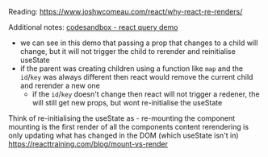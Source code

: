 Reading: https://www.joshwcomeau.com/react/why-react-re-renders/ 

Additional notes: 
[codesandbox - react query demo](https://codesandbox.io/p/devbox/react-query-demo-ycdqn5?layout=%257B%2522sidebarPanel%2522%253A%2522EXPLORER%2522%252C%2522rootPanelGroup%2522%253A%257B%2522direction%2522%253A%2522horizontal%2522%252C%2522contentType%2522%253A%2522UNKNOWN%2522%252C%2522type%2522%253A%2522PANEL_GROUP%2522%252C%2522id%2522%253A%2522ROOT_LAYOUT%2522%252C%2522panels%2522%253A%255B%257B%2522type%2522%253A%2522PANEL_GROUP%2522%252C%2522contentType%2522%253A%2522UNKNOWN%2522%252C%2522direction%2522%253A%2522vertical%2522%252C%2522id%2522%253A%2522cluxa8sgl0009356iwouh8rzv%2522%252C%2522sizes%2522%253A%255B70%252C30%255D%252C%2522panels%2522%253A%255B%257B%2522type%2522%253A%2522PANEL_GROUP%2522%252C%2522contentType%2522%253A%2522EDITOR%2522%252C%2522direction%2522%253A%2522horizontal%2522%252C%2522id%2522%253A%2522EDITOR%2522%252C%2522panels%2522%253A%255B%257B%2522type%2522%253A%2522PANEL%2522%252C%2522contentType%2522%253A%2522EDITOR%2522%252C%2522id%2522%253A%2522cluxa8sgk0002356i5v89sv5j%2522%257D%255D%257D%252C%257B%2522type%2522%253A%2522PANEL_GROUP%2522%252C%2522contentType%2522%253A%2522SHELLS%2522%252C%2522direction%2522%253A%2522horizontal%2522%252C%2522id%2522%253A%2522SHELLS%2522%252C%2522panels%2522%253A%255B%257B%2522type%2522%253A%2522PANEL%2522%252C%2522contentType%2522%253A%2522SHELLS%2522%252C%2522id%2522%253A%2522cluxa8sgk0006356isxwcouuf%2522%257D%255D%252C%2522sizes%2522%253A%255B100%255D%257D%255D%257D%252C%257B%2522type%2522%253A%2522PANEL_GROUP%2522%252C%2522contentType%2522%253A%2522DEVTOOLS%2522%252C%2522direction%2522%253A%2522vertical%2522%252C%2522id%2522%253A%2522DEVTOOLS%2522%252C%2522panels%2522%253A%255B%257B%2522type%2522%253A%2522PANEL%2522%252C%2522contentType%2522%253A%2522DEVTOOLS%2522%252C%2522id%2522%253A%2522cluxa8sgk0008356ippp138ws%2522%257D%255D%252C%2522sizes%2522%253A%255B100%255D%257D%255D%252C%2522sizes%2522%253A%255B50%252C50%255D%257D%252C%2522tabbedPanels%2522%253A%257B%2522cluxa8sgk0002356i5v89sv5j%2522%253A%257B%2522tabs%2522%253A%255B%257B%2522id%2522%253A%2522cluxa8sgk0001356i9gnrj6um%2522%252C%2522mode%2522%253A%2522permanent%2522%252C%2522type%2522%253A%2522FILE%2522%252C%2522filepath%2522%253A%2522%252FREADME.md%2522%257D%255D%252C%2522id%2522%253A%2522cluxa8sgk0002356i5v89sv5j%2522%252C%2522activeTabId%2522%253A%2522cluxa8sgk0001356i9gnrj6um%2522%257D%252C%2522cluxa8sgk0008356ippp138ws%2522%253A%257B%2522tabs%2522%253A%255B%257B%2522id%2522%253A%2522cluxa8sgk0007356iqyiq8wi6%2522%252C%2522mode%2522%253A%2522permanent%2522%252C%2522type%2522%253A%2522TASK_PORT%2522%252C%2522taskId%2522%253A%2522dev%2522%252C%2522port%2522%253A5173%252C%2522path%2522%253A%2522%252F%2522%257D%255D%252C%2522id%2522%253A%2522cluxa8sgk0008356ippp138ws%2522%252C%2522activeTabId%2522%253A%2522cluxa8sgk0007356iqyiq8wi6%2522%257D%252C%2522cluxa8sgk0006356isxwcouuf%2522%253A%257B%2522tabs%2522%253A%255B%257B%2522id%2522%253A%2522cluxa8sgk0003356ils6lsm08%2522%252C%2522mode%2522%253A%2522permanent%2522%252C%2522type%2522%253A%2522TASK_LOG%2522%252C%2522taskId%2522%253A%2522dev%2522%257D%252C%257B%2522id%2522%253A%2522cluxa8sgk0004356ime7cn3ft%2522%252C%2522mode%2522%253A%2522permanent%2522%252C%2522type%2522%253A%2522TERMINAL%2522%252C%2522shellId%2522%253A%2522cluuv3b4c000ldjhqctyd5xep%2522%257D%252C%257B%2522id%2522%253A%2522cluxa8sgk0005356inw7za2nx%2522%252C%2522mode%2522%253A%2522permanent%2522%252C%2522type%2522%253A%2522TERMINAL%2522%252C%2522shellId%2522%253A%2522cluvxnz9x000rdjhqfnto30lc%2522%257D%255D%252C%2522id%2522%253A%2522cluxa8sgk0006356isxwcouuf%2522%252C%2522activeTabId%2522%253A%2522cluxa8sgk0003356ils6lsm08%2522%257D%257D%252C%2522showDevtools%2522%253Atrue%252C%2522showShells%2522%253Atrue%252C%2522showSidebar%2522%253Atrue%252C%2522sidebarPanelSize%2522%253A15%257D)
- we can see in this demo that passing a prop that changes to a child will change, but it will not trigger the child to rerender and reinitialise useState
- if the parent was creating children using a function like `map` and the `id`/`key` was always different then react would remove the current child and rerender a new one
	- if the `id`/`key` doesn't change then react will not trigger a redener, the will still get new props, but wont re-initialise the useState

Think of re-initialising the useState as - re-mounting the component
mounting is the first render of all the components content
rerendering is only updating what has changed in the DOM (which useState isn't in)
https://reacttraining.com/blog/mount-vs-render 